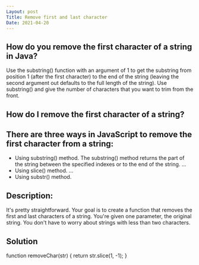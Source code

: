 ```yaml
---
Layout: post
Title: Remove first and last character
Date: 2021-04-20
---
```


## How do you remove the first character of a string in Java?

Use the substring() function with an argument of 1 to get the substring from position 1 (after the first character) to the end of the string (leaving the second argument out defaults to the full length of the string). Use substring() and give the number of characters that you want to trim from the front.

## How do I remove the first character of a string?

## There are three ways in JavaScript to remove the first character from a string:

- Using substring() method. The substring() method returns the part of the string between the specified indexes or to the end of the string. ...
- Using slice() method. ...
- Using substr() method.

## Description:

It's pretty straightforward. Your goal is to create a function that removes the first and last characters of a string. You're given one parameter, the original string. You don't have to worry about strings with less than two characters.

## Solution

function removeChar(str) {
return str.slice(1, -1);
}
